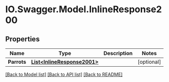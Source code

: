 # IO.Swagger.Model.InlineResponse200
## Properties

Name | Type | Description | Notes
------------ | ------------- | ------------- | -------------
**Parrots** | [**List&lt;InlineResponse2001&gt;**](InlineResponse2001.md) |  | [optional] 

[[Back to Model list]](../README.md#documentation-for-models) [[Back to API list]](../README.md#documentation-for-api-endpoints) [[Back to README]](../README.md)

